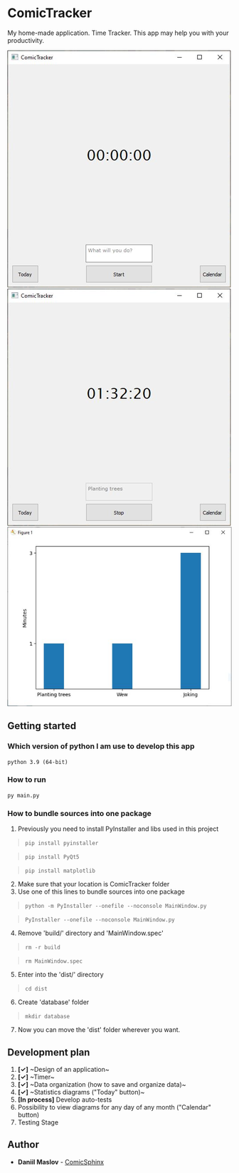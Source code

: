 # ComicTracker
My home-made application. Time Tracker. This app may help you with your productivity.

![Image alt](https://github.com/ComicSphinx/ComicTracker/blob/main/images/intro.JPG)
![Image alt](https://github.com/ComicSphinx/ComicTracker/blob/main/images/second_step.JPG)
![Image alt](https://github.com/ComicSphinx/ComicTracker/blob/main/images/plot.JPG)

## Getting started

### Which version of python I am use to develop this app
    python 3.9 (64-bit)

### How to run
    py main.py
    
### How to bundle sources into one package
1. Previously you need to install PyInstaller and libs used in this project
>`pip install pyinstaller`

>`pip install PyQt5`

>`pip install matplotlib`
2. Make sure that your location is ComicTracker folder
3. Use one of this lines to bundle sources into one package
>`python -m PyInstaller --onefile --noconsole MainWindow.py`

>`PyInstaller --onefile --noconsole MainWindow.py`
4. Remove 'build/' directory and 'MainWindow.spec'
>`rm -r build`

> `rm MainWindow.spec`
5. Enter into the 'dist/' directory
>`cd dist`
6. Create 'database' folder
>`mkdir database`
7. Now you can move the 'dist' folder wherever you want.

    

## Development plan
1. <b>[✓]</b> ~Design of an application~
2. <b>[✓]</b> ~Timer~
3. <b>[✓]</b> ~Data organization (how to save and organize data)~
4. <b>[✓]</b> ~Statistics diagrams ("Today" button)~
5. <b>[In process]</b> Develop auto-tests
6. Possibility to view diagrams for any day of any month ("Calendar" button)
7. Testing Stage

## Author
  - **Daniil Maslov** -
    [ComicSphinx](https://github.com/ComicSphinx)
